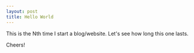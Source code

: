 ```yaml
---
layout: post
title: Hello World
---
```


This is the Nth time I start a blog/website. Let's see how long this one lasts.

Cheers!